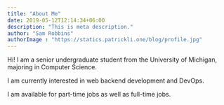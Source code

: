 ```yaml
---
title: "About Me"
date: 2019-05-12T12:14:34+06:00
description: "This is meta description."
author: "Sam Robbins"
authorImage : "https://statics.patrickli.one/blog/profile.jpg"
---
```


Hi! I am a senior undergraduate student from the University of Michigan, majoring in Computer Science. 

I am currently interested in web backend development and DevOps.

I am available for part-time jobs as well as full-time jobs.
